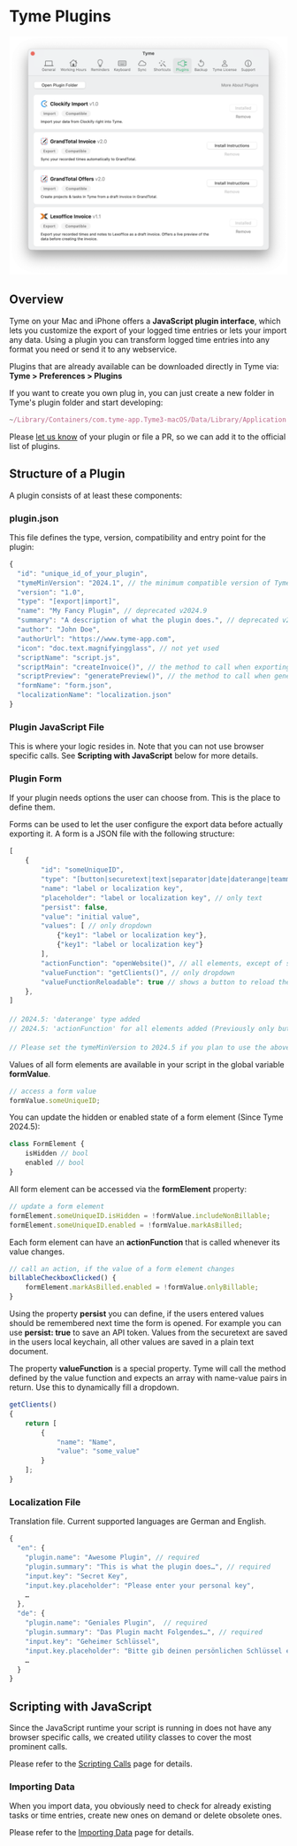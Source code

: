 # Tyme Plugins

![macOS Plugins](/guides/plugins_macos.png)

## Overview

Tyme on your Mac and iPhone offers a **JavaScript plugin interface**, which lets you customize the export of your logged time entries or lets your import any data.
Using a plugin you can transform logged time entries into any format you need or send it to any webservice.

Plugins that are already available can be downloaded directly in Tyme via: **Tyme > Preferences > Plugins**

If you want to create you own plug in, you can just create a new folder in Tyme's plugin folder and start developing:

```javascript
~/Library/Containers/com.tyme-app.Tyme3-macOS/Data/Library/Application Support/plugins/[YOUR_PLUGIN_FOLDER]/
```

Please [let us know](https://www.tyme-app.com/en/contact/) of your plugin or file a PR, so we can add it to the official list of plugins.

## Structure of a Plugin

A plugin consists of at least these components:

### plugin.json

This file defines the type, version, compatibility and entry point for the plugin:

```javascript
{
  "id": "unique_id_of_your_plugin",
  "tymeMinVersion": "2024.1", // the minimum compatible version of Tyme for this plugin
  "version": "1.0",
  "type": "[export|import]",
  "name": "My Fancy Plugin", // deprecated v2024.9
  "summary": "A description of what the plugin does.", // deprecated v2024.9
  "author": "John Doe",
  "authorUrl": "https://www.tyme-app.com",
  "icon": "doc.text.magnifyingglass", // not yet used
  "scriptName": "script.js",
  "scriptMain": "createInvoice()", // the method to call when exporting
  "scriptPreview": "generatePreview()", // the method to call when generating a preview (HTML is expected in return), only export plugins
  "formName": "form.json",
  "localizationName": "localization.json"
}
```

### Plugin JavaScript File

This is where your logic resides in. Note that you can not use browser specific calls.
See **Scripting with JavaScript** below for more details.

### Plugin Form

If your plugin needs options the user can choose from. This is the place to define them.

Forms can be used to let the user configure the export data before actually exporting it.
A form is a JSON file with the following structure:

```javascript
[
    {
        "id": "someUniqueID",
        "type": "[button|securetext|text|separator|date|daterange|teammembers|tasks|checkbox|dropdown]",
        "name": "label or localization key",
        "placeholder": "label or localization key", // only text
        "persist": false,
        "value": "initial value",
        "values": [ // only dropdown
            {"key1": "label or localization key"},
            {"key1": "label or localization key"}
        ],
        "actionFunction": "openWebsite()", // all elements, except of separator
        "valueFunction": "getClients()", // only dropdown
        "valueFunctionReloadable": true // shows a button to reload the dropdown
    },
]

// 2024.5: 'daterange' type added
// 2024.5: 'actionFunction' for all elements added (Previously only button). 

// Please set the tymeMinVersion to 2024.5 if you plan to use the above features.


 ```

Values of all form elements are available in your script in the global variable **formValue**.

```javascript
// access a form value
formValue.someUniqueID;
 ```

You can update the hidden or enabled state of a form element (Since Tyme 2024.5):

```javascript
class FormElement {
    isHidden // bool
    enabled // bool
}
 ```

All form element can be accessed via the **formElement** property:

```javascript
// update a form element
formElement.someUniqueID.isHidden = !formValue.includeNonBillable;
formElement.someUniqueID.enabled = !formValue.markAsBilled;
 ```

Each form element can have an **actionFunction** that is called whenever its value changes.

```javascript
// call an action, if the value of a form element changes
billableCheckboxClicked() {
    formElement.markAsBilled.enabled = !formValue.onlyBillable;
}
 ```

Using the property **persist** you can define, if the users entered values should be remembered next time the form is opened.
For example you can use **persist: true** to save an API token. Values from the securetext are saved in the users local keychain, all other values are saved in a plain text document.

The property **valueFunction** is a special property. Tyme will call the method defined by the value function and
expects an array with name-value pairs in return. Use this to dynamically fill a dropdown.

```javascript
getClients()
{
    return [
        {
            "name": "Name",
            "value": "some_value"
        }
    ];
}
 ```


### Localization File

Translation file. Current supported languages are German and English.

```javascript
{
  "en": {
    "plugin.name": "Awesome Plugin", // required
    "plugin.summary": "This is what the plugin does…", // required
    "input.key": "Secret Key",
    "input.key.placeholder": "Please enter your personal key",
    …
  },
  "de": {
    "plugin.name": "Geniales Plugin",  // required
    "plugin.summary": "Das Plugin macht Folgendes…", // required
    "input.key": "Geheimer Schlüssel",
    "input.key.placeholder": "Bitte gib deinen persönlichen Schlüssel ein",
    …
  }
}
```

## Scripting with JavaScript

Since the JavaScript runtime your script is running in does not have any browser specific calls, we created utility
classes to cover the most prominent calls.

Please refer to the [Scripting Calls](/guides/scripting_helpers.md) page for details.

### Importing Data

When you import data, you obviously need to check for already existing tasks or time entries, create new ones on demand or delete obsolete ones.

Please refer to the [Importing Data](/guides/importing_data.md) page for details.